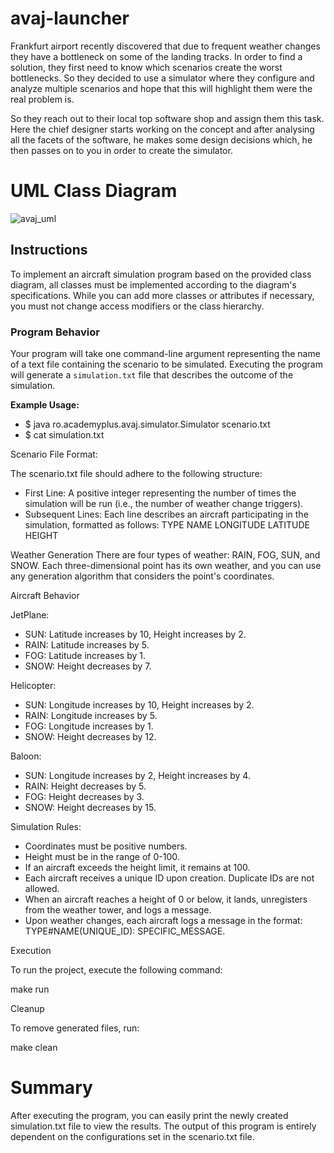 # avaj-launcher

Frankfurt airport recently discovered that due to frequent weather changes they have a bottleneck on some of the landing tracks. In order to find a solution, they first need to know which scenarios create the worst bottlenecks. So they decided to use a simulator where they configure and analyze multiple scenarios and hope that this will highlight them were the real problem is.

So they reach out to their local top software shop and assign them this task. Here the chief designer starts working on the concept and after analysing all the facets of the software, he makes some design decisions which, he then passes on to you in order to create the simulator.

# UML Class Diagram
![avaj_uml](https://github.com/user-attachments/assets/30686b25-0b82-459b-89af-e55240e3016f)

## Instructions

To implement an aircraft simulation program based on the provided class diagram, all classes must be implemented according to the diagram's specifications. While you can add more classes or attributes if necessary, you must not change access modifiers or the class hierarchy.

### Program Behavior

Your program will take one command-line argument representing the name of a text file containing the scenario to be simulated. Executing the program will generate a `simulation.txt` file that describes the outcome of the simulation.

**Example Usage:**

- $ java ro.academyplus.avaj.simulator.Simulator scenario.txt
- $ cat simulation.txt

Scenario File Format:

The scenario.txt file should adhere to the following structure:
- First Line: A positive integer representing the number of times the simulation will be run (i.e., the number of weather change triggers).
- Subsequent Lines: Each line describes an aircraft participating in the simulation, formatted as follows:
TYPE NAME LONGITUDE LATITUDE HEIGHT


Weather Generation
There are four types of weather: RAIN, FOG, SUN, and SNOW. Each three-dimensional point has its own weather, and you can use any generation algorithm that considers the point's coordinates.

Aircraft Behavior

JetPlane:
- SUN: Latitude increases by 10, Height increases by 2.
- RAIN: Latitude increases by 5.
- FOG: Latitude increases by 1.
- SNOW: Height decreases by 7.

Helicopter:
- SUN: Longitude increases by 10, Height increases by 2.
- RAIN: Longitude increases by 5.
- FOG: Longitude increases by 1.
- SNOW: Height decreases by 12.

Baloon:
- SUN: Longitude increases by 2, Height increases by 4.
- RAIN: Height decreases by 5.
- FOG: Height decreases by 3.
- SNOW: Height decreases by 15.

Simulation Rules:

- Coordinates must be positive numbers.
- Height must be in the range of 0-100.
- If an aircraft exceeds the height limit, it remains at 100.
- Each aircraft receives a unique ID upon creation. Duplicate IDs are not allowed.
- When an aircraft reaches a height of 0 or below, it lands, unregisters from the weather tower, and logs a message.
- Upon weather changes, each aircraft logs a message in the format: TYPE#NAME(UNIQUE_ID): SPECIFIC_MESSAGE.


Execution

To run the project, execute the following command:

make run

Cleanup

To remove generated files, run:

make clean

# Summary

After executing the program, you can easily print the newly created simulation.txt file to view the results. The output of this program is entirely dependent on the configurations set in the scenario.txt file.
